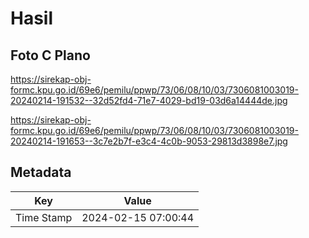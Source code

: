 # Hasil

## Foto C Plano

https://sirekap-obj-formc.kpu.go.id/69e6/pemilu/ppwp/73/06/08/10/03/7306081003019-20240214-191532--32d52fd4-71e7-4029-bd19-03d6a14444de.jpg

https://sirekap-obj-formc.kpu.go.id/69e6/pemilu/ppwp/73/06/08/10/03/7306081003019-20240214-191653--3c7e2b7f-e3c4-4c0b-9053-29813d3898e7.jpg


## Metadata

| Key        | Value               |
| ---------- | ------------------- |
| Time Stamp | 2024-02-15 07:00:44 |



